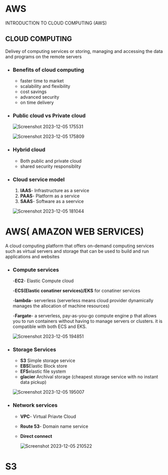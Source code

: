# AWS
INTRODUCTION TO CLOUD COMPUTING (AWS)

## CLOUD COMPUTING ##
Delivey of computing services or storing, managing and accessing the data and programs on the remote servers

- ### Benefits of cloud computing ###
   - faster time to market
   - scalability and flexibility
   - cost savings
   - advanced security
   - on time delivery
- ### Public cloud vs Private cloud ###

  ![Screenshot 2023-12-05 175531](https://github.com/Mragankk/AWS/assets/145200189/0d15eb68-03ec-4587-865c-7aac09a19daf)

  ![Screenshot 2023-12-05 175809](https://github.com/Mragankk/AWS/assets/145200189/c818a1a8-6683-40e3-870d-bc33fb643e8b)

- ### Hybrid cloud ###
   - Both public and private cloud
   - shared security responsiblity
- ### Cloud service model ###
  1. **IAAS**- Infrastructure as a service
  2. **PAAS**- Platform as a service
  3. **SAAS**- Software as a seervice

    ![Screenshot 2023-12-05 181044](https://github.com/Mragankk/AWS/assets/145200189/7323c83a-9e3e-47bb-8f8d-88dadee53af4)


# AWS( AMAZON WEB SERVICES)
A cloud computing platform that offers on-demand computing services such as virtual servers and storage that can be used to build and run applications and websites

- ### Compute services ###
  -**EC2**- Elastic Compute cloud
  
  -**ECS(Elastic conatiner services)/EKS** for conatiner services
 
   -**lambda**- serverless (serverless means cloud provider dynamically manages the allocation of machine resources)

    -**Fargate**- a serverless, pay-as-you-go compute engine p that allows you to run containers without having to manage servers or clusters. it is compatible with both ECS and EKS.

   ![Screenshot 2023-12-05 194851](https://github.com/Mragankk/AWS/assets/145200189/d07a0a13-b046-4ce8-bf87-105f451b6c0a)
- ### Storage Services ###
   - **S3** Simple storage service
   - **EBS**Elastic Block store
   - **EFS**elastic file system
   - **glacier** Archival storage (cheapest storage service with no instant data pickup)

    ![Screenshot 2023-12-05 195007](https://github.com/Mragankk/AWS/assets/145200189/dbb7a28f-ab08-4d08-b2cb-262534ed794e)

- ### Network services ###
   - **VPC**- Virtual Priavte Cloud
   - **Route 53**- Domain name service
   - **Direct connect**
     
     ![Screenshot 2023-12-05 210522](https://github.com/Mragankk/AWS/assets/145200189/5c698ccc-ae0c-425b-a499-a2d2fd359044)




# S3 #
